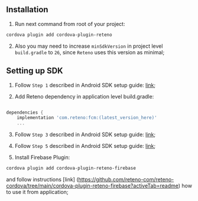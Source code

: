 ## Installation

1. Run next command from root of your project:

```sh
cordova plugin add cordova-plugin-reteno
```

2. Also you may need to increase `minSdkVersion` in project level `build.gradle` to `26`, since `Reteno` uses this version as minimal;

## Setting up SDK

1. Follow `Step 1` described in Android SDK setup guide: [link](https://docs.reteno.com/reference/android-sdk-setup#step-1-make-sure-to-enable-androidx-in-your-gradleproperties-file);

2. Add Reteno dependency in application level build.gradle:
```groovy

dependencies {
    implementation 'com.reteno:fcm:(latest_version_here)'
    ...
```

3. Follow `Step 3` described in Android SDK setup guide: [link](https://docs.reteno.com/reference/android-sdk-setup#step-3-edit-your-custom-application-class-and-provider-api-access-key-at-sdk-initialization);

4. Follow `Step 5` described in Android SDK setup guide: [link](https://docs.reteno.com/reference/android-sdk-setup#step-5-make-sure-to-set-up-your-firebase-application-for-firebase-cloud-messaging);
 

5. Install Firebase Plugin:

```sh
cordova plugin add cordova-plugin-reteno-firebase
```

and follow instructions [link] (https://github.com/reteno-com/reteno-cordova/tree/main/cordova-plugin-reteno-firebase?activeTab=readme) how to use it from application;
